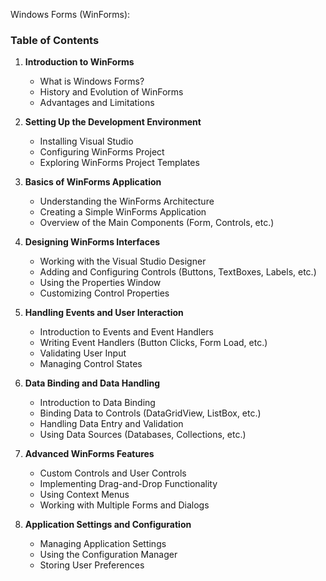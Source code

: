 Windows Forms (WinForms):

### Table of Contents

1. **Introduction to WinForms**
   - What is Windows Forms?
   - History and Evolution of WinForms
   - Advantages and Limitations

2. **Setting Up the Development Environment**
   - Installing Visual Studio
   - Configuring WinForms Project
   - Exploring WinForms Project Templates

3. **Basics of WinForms Application**
   - Understanding the WinForms Architecture
   - Creating a Simple WinForms Application
   - Overview of the Main Components (Form, Controls, etc.)

4. **Designing WinForms Interfaces**
   - Working with the Visual Studio Designer
   - Adding and Configuring Controls (Buttons, TextBoxes, Labels, etc.)
   - Using the Properties Window
   - Customizing Control Properties

5. **Handling Events and User Interaction**
   - Introduction to Events and Event Handlers
   - Writing Event Handlers (Button Clicks, Form Load, etc.)
   - Validating User Input
   - Managing Control States

6. **Data Binding and Data Handling**
   - Introduction to Data Binding
   - Binding Data to Controls (DataGridView, ListBox, etc.)
   - Handling Data Entry and Validation
   - Using Data Sources (Databases, Collections, etc.)

7. **Advanced WinForms Features**
   - Custom Controls and User Controls
   - Implementing Drag-and-Drop Functionality
   - Using Context Menus
   - Working with Multiple Forms and Dialogs

8. **Application Settings and Configuration**
   - Managing Application Settings
   - Using the Configuration Manager
   - Storing User Preferences
